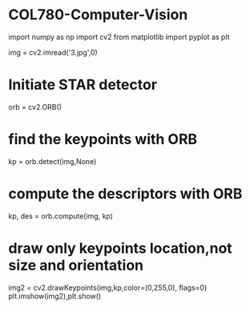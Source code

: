 # COL780-Computer-Vision

import numpy as np
import cv2
from matplotlib import pyplot as plt

img = cv2.imread('3.jpg',0)

# Initiate STAR detector
orb = cv2.ORB()

# find the keypoints with ORB
kp = orb.detect(img,None)

# compute the descriptors with ORB
kp, des = orb.compute(img, kp)

# draw only keypoints location,not size and orientation
img2 = cv2.drawKeypoints(img,kp,color=(0,255,0), flags=0)
plt.imshow(img2),plt.show()
